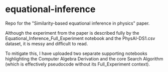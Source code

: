 # equational-inference
Repo for the "Similarity-based equational inference in physics" paper.

Although the experiment from the paper is described fully by the Equational_Inference_Full_Experiment notebook
and the PhysAI-DS1.csv dataset, it is messy and difficult to read.

To mitigate this, I have uploaded two separate supporting notebooks highlighting the Computer Algebra Derivation
and the core Search Algorithm (which is effectively pseudocode without its Full_Experiment context).
